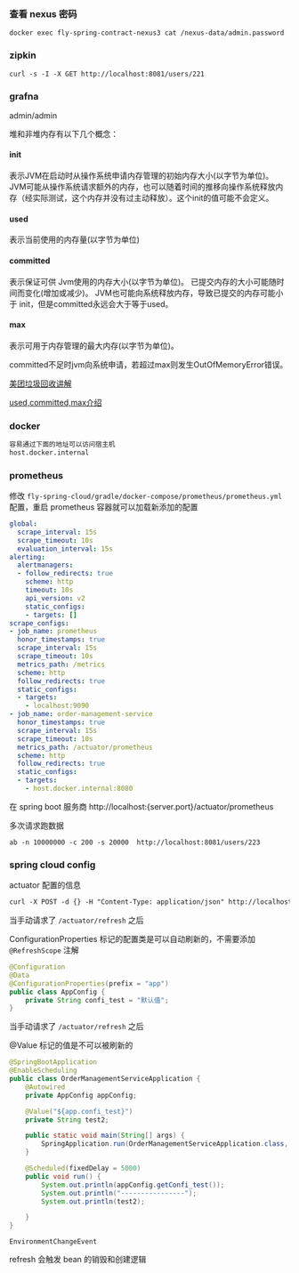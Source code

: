 ### 查看 nexus 密码

```shell
docker exec fly-spring-contract-nexus3 cat /nexus-data/admin.password
```



### zipkin

```shell
curl -s -I -X GET http://localhost:8081/users/221
```



### grafna

admin/admin



堆和非堆内存有以下几个概念：

#### init

表示JVM在启动时从操作系统申请内存管理的初始内存大小(以字节为单位)。JVM可能从操作系统请求额外的内存，也可以随着时间的推移向操作系统释放内存（经实际测试，这个内存并没有过主动释放）。这个init的值可能不会定义。

#### used

表示当前使用的内存量(以字节为单位)

#### committed

表示保证可供 Jvm使用的内存大小(以字节为单位)。 已提交内存的大小可能随时间而变化(增加或减少)。 JVM也可能向系统释放内存，导致已提交的内存可能小于 init，但是committed永远会大于等于used。

#### max

表示可用于内存管理的最大内存(以字节为单位)。

committed不足时jvm向系统申请，若超过max则发生OutOfMemoryError错误。

[美团垃圾回收讲解](https://tech.meituan.com/2020/11/12/java-9-cms-gc.html)

[used,committed,max介绍](https://docs.oracle.com/javase/7/docs/api/java/lang/management/MemoryUsage.html)

### docker

```txt
容易通过下面的地址可以访问宿主机
host.docker.internal
```



### prometheus

修改 `fly-spring-cloud/gradle/docker-compose/prometheus/prometheus.yml` 配置，重启 prometheus 容器就可以加载新添加的配置

```yml
global:
  scrape_interval: 15s
  scrape_timeout: 10s
  evaluation_interval: 15s
alerting:
  alertmanagers:
  - follow_redirects: true
    scheme: http
    timeout: 10s
    api_version: v2
    static_configs:
    - targets: []
scrape_configs:
- job_name: prometheus
  honor_timestamps: true
  scrape_interval: 15s
  scrape_timeout: 10s
  metrics_path: /metrics
  scheme: http
  follow_redirects: true
  static_configs:
  - targets:
    - localhost:9090
- job_name: order-management-service
  honor_timestamps: true
  scrape_interval: 15s
  scrape_timeout: 10s
  metrics_path: /actuator/prometheus
  scheme: http
  follow_redirects: true
  static_configs:
  - targets:
    - host.docker.internal:8080
```

在 spring boot 服务商 http://localhost:{server.port}/actuator/prometheus

多次请求跑数据

```shell
ab -n 10000000 -c 200 -s 20000  http://localhost:8081/users/223
```



### spring cloud config

actuator 配置的信息

```txt
curl -X POST -d {} -H "Content-Type: application/json" http://localhost:8080/actuator/refresh
```

当手动请求了 `/actuator/refresh` 之后

ConfigurationProperties 标记的配置类是可以自动刷新的，不需要添加 `@RefreshScope` 注解

```java
@Configuration
@Data
@ConfigurationProperties(prefix = "app")
public class AppConfig {
    private String confi_test = "默认值";
}
```



当手动请求了 `/actuator/refresh` 之后

@Value 标记的值是不可以被刷新的

```java
@SpringBootApplication
@EnableScheduling
public class OrderManagementServiceApplication {
    @Autowired
    private AppConfig appConfig;

    @Value("${app.confi_test}")
    private String test2;

    public static void main(String[] args) {
        SpringApplication.run(OrderManagementServiceApplication.class, args);
    }

    @Scheduled(fixedDelay = 5000)
    public void run() {
        System.out.println(appConfig.getConfi_test());
        System.out.println("----------------");
        System.out.println(test2);

    }
}
```

```
EnvironmentChangeEvent
```

refresh 会触发 bean 的销毁和创建逻辑
